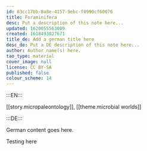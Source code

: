 ```yaml
---
id: 83cc17bb-8a8e-4157-9ebc-f0990cf60076
title: Foraminifera
desc: Put a description of this note here...
updated: 1620055563009
created: 1618493027671
title_de: Add a german title here
desc_de: Put a DE description of this note here...
author: Author name(s) here.
tao_type: material
cover_image: null
license: CC BY-SA
published: false
colour_scheme: 14
---
```


:::EN:::

[[story.micropaleontology]], [[theme.microbial worlds]]

:::DE:::

German content goes here.

Testing here

